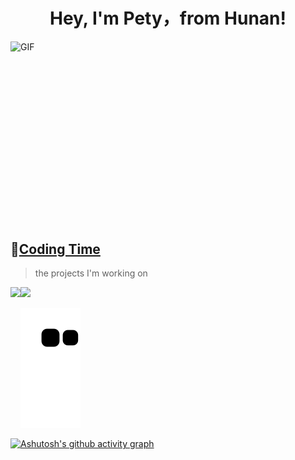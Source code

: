 <h1 align="center">
  Hey, I'm Pety，from Hunan!
</h1>

<img align="right" alt="GIF" src="https://github.com/abhisheknaiidu/abhisheknaiidu/blob/master/code.gif?raw=true" width="100%" height="320" />



## 🌠[Coding Time](https://wakatime.com/@Younger)
> the projects I'm working on

<!-- ![My stats](https://github-readme-stats.vercel.app/api?username=younger-1&theme=calm&show_icons=true) -->
<!-- ![Top Langs](https://github-readme-stats.vercel.app/api/top-langs/?username=younger-1&hide=html,css,Jupyter+Notebook,ruby,javascript&theme=calm&langs_count=6) -->

<div>
    <img height="165" align="left" src="https://github-readme-stats.vercel.app/api?username=penty7710&theme=calm&show_icons=true" />
    <img src="https://github-readme-stats.vercel.app/api/top-langs/?username=penty7710&hide=html,css,Jupyter+Notebook,ruby,javascript&theme=calm&langs_count=6&layout=compact" />
</div>


![](https://raw.githubusercontent.com/younger-1/younger-1/output/github-contribution-grid-snake.svg)




[![Ashutosh's github activity graph](https://activity-graph.herokuapp.com/graph?username=penty7710&theme=react-dark)](https://github.com/penty7710/github-readme-activity-graph)
